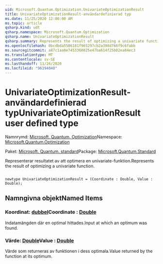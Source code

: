 ```yaml
---
uid: Microsoft.Quantum.Optimization.UnivariateOptimizationResult
title: UnivariateOptimizationResult-användardefinierad typ
ms.date: 11/25/2020 12:00:00 AM
ms.topic: article
qsharp.kind: udt
qsharp.namespace: Microsoft.Quantum.Optimization
qsharp.name: UnivariateOptimizationResult
qsharp.summary: Represents the result of optimizing a univariate function.
ms.openlocfilehash: 0bcdbda5586181f965297cb2a398d766f9c6fabb
ms.sourcegitcommit: a87c1aa8e7453360025e47ba614f25b02ea84ec3
ms.translationtype: MT
ms.contentlocale: sv-SE
ms.lasthandoff: 11/26/2020
ms.locfileid: "96194040"
---
```

# <a name="univariateoptimizationresult-user-defined-type"></a><span data-ttu-id="a9597-102">UnivariateOptimizationResult-användardefinierad typ</span><span class="sxs-lookup"><span data-stu-id="a9597-102">UnivariateOptimizationResult user defined type</span></span>

<span data-ttu-id="a9597-103">Namnrymd: [Microsoft. Quantum. Optimization](xref:Microsoft.Quantum.Optimization)</span><span class="sxs-lookup"><span data-stu-id="a9597-103">Namespace: [Microsoft.Quantum.Optimization](xref:Microsoft.Quantum.Optimization)</span></span>

<span data-ttu-id="a9597-104">Paket: [Microsoft. Quantum. standard](https://nuget.org/packages/Microsoft.Quantum.Standard)</span><span class="sxs-lookup"><span data-stu-id="a9597-104">Package: [Microsoft.Quantum.Standard](https://nuget.org/packages/Microsoft.Quantum.Standard)</span></span>


<span data-ttu-id="a9597-105">Representerar resultatet av att optimera en univariate-funktion.</span><span class="sxs-lookup"><span data-stu-id="a9597-105">Represents the result of optimizing a univariate function.</span></span>

```qsharp

newtype UnivariateOptimizationResult = (Coordinate : Double, Value : Double);
```



## <a name="named-items"></a><span data-ttu-id="a9597-106">Namngivna objekt</span><span class="sxs-lookup"><span data-stu-id="a9597-106">Named Items</span></span>

### <a name="coordinate--double"></a><span data-ttu-id="a9597-107">Koordinat: [dubbel](xref:microsoft.quantum.lang-ref.double)</span><span class="sxs-lookup"><span data-stu-id="a9597-107">Coordinate : [Double](xref:microsoft.quantum.lang-ref.double)</span></span>

<span data-ttu-id="a9597-108">Indatamängden där en optimal hittades.</span><span class="sxs-lookup"><span data-stu-id="a9597-108">Input at which an optimum was found.</span></span>
### <a name="value--double"></a><span data-ttu-id="a9597-109">Värde: [Double](xref:microsoft.quantum.lang-ref.double)</span><span class="sxs-lookup"><span data-stu-id="a9597-109">Value : [Double](xref:microsoft.quantum.lang-ref.double)</span></span>

<span data-ttu-id="a9597-110">Värde som returneras av funktionen i dess optimala.</span><span class="sxs-lookup"><span data-stu-id="a9597-110">Value returned by the function at its optimum.</span></span>